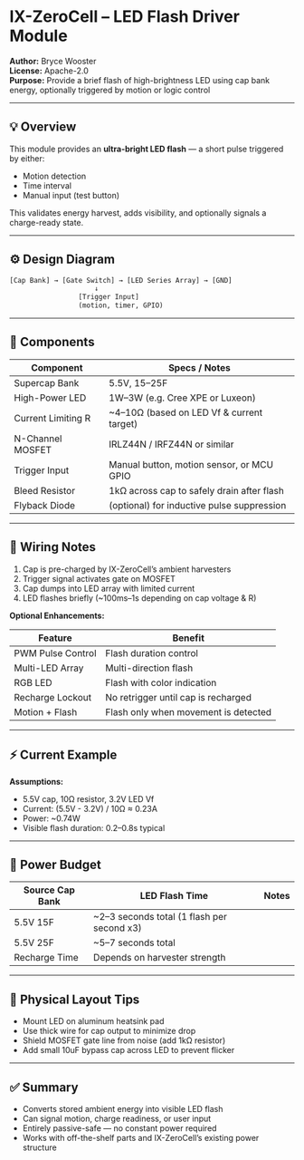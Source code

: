# IX-ZeroCell – LED Flash Driver Module

**Author:** Bryce Wooster  
**License:** Apache-2.0  
**Purpose:** Provide a brief flash of high-brightness LED using cap bank energy, optionally triggered by motion or logic control

---

## 💡 Overview

This module provides an **ultra-bright LED flash** — a short pulse triggered by either:

- Motion detection  
- Time interval  
- Manual input (test button)

This validates energy harvest, adds visibility, and optionally signals a charge-ready state.

---

## ⚙️ Design Diagram

```txt
[Cap Bank] → [Gate Switch] → [LED Series Array] → [GND]
                     ↓
                 [Trigger Input]
                 (motion, timer, GPIO)
```

---

## 🧱 Components

| Component         | Specs / Notes                                |
|--------------------|----------------------------------------------|
| Supercap Bank      | 5.5V, 15–25F  
| High-Power LED     | 1W–3W (e.g. Cree XPE or Luxeon)  
| Current Limiting R | ~4–10Ω (based on LED Vf & current target)  
| N-Channel MOSFET   | IRLZ44N / IRFZ44N or similar  
| Trigger Input      | Manual button, motion sensor, or MCU GPIO  
| Bleed Resistor     | 1kΩ across cap to safely drain after flash  
| Flyback Diode      | (optional) for inductive pulse suppression  

---

## 🔌 Wiring Notes

1. Cap is pre-charged by IX-ZeroCell’s ambient harvesters  
2. Trigger signal activates gate on MOSFET  
3. Cap dumps into LED array with limited current  
4. LED flashes briefly (~100ms–1s depending on cap voltage & R)

**Optional Enhancements:**

| Feature           | Benefit                             |
|---------------------|--------------------------------------|
| PWM Pulse Control | Flash duration control  
| Multi-LED Array    | Multi-direction flash  
| RGB LED            | Flash with color indication  
| Recharge Lockout   | No retrigger until cap is recharged  
| Motion + Flash     | Flash only when movement is detected  

---

## ⚡ Current Example

**Assumptions:**

- 5.5V cap, 10Ω resistor, 3.2V LED Vf  
- Current: (5.5V - 3.2V) / 10Ω ≈ 0.23A  
- Power: ~0.74W  
- Visible flash duration: 0.2–0.8s typical

---

## 🔋 Power Budget

| Source Cap Bank | LED Flash Time | Notes                      |
|------------------|----------------|----------------------------|
| 5.5V 15F         | ~2–3 seconds total (1 flash per second x3)  
| 5.5V 25F         | ~5–7 seconds total  
| Recharge Time    | Depends on harvester strength  

---

## 📏 Physical Layout Tips

- Mount LED on aluminum heatsink pad  
- Use thick wire for cap output to minimize drop  
- Shield MOSFET gate line from noise (add 1kΩ resistor)  
- Add small 10uF bypass cap across LED to prevent flicker  

---

## ✅ Summary

- Converts stored ambient energy into visible LED flash  
- Can signal motion, charge readiness, or user input  
- Entirely passive-safe — no constant power required  
- Works with off-the-shelf parts and IX-ZeroCell’s existing power structure

